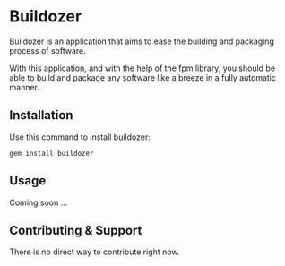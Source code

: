 # Buildozer

Buildozer is an application that aims to ease the building
and packaging process of software.

With this application, and with the help of the fpm library,
you should be able to build and package any software like
a breeze in a fully automatic manner.

## Installation

Use this command to install buildozer:

    gem install buildozer

## Usage

Coming soon ...

## Contributing & Support

There is no direct way to contribute right now.
